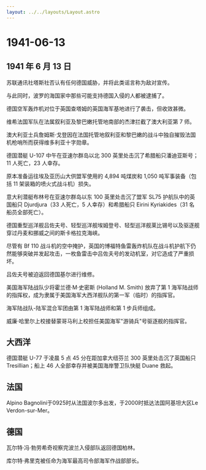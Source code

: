 ```yaml
---
layout: ../../layouts/Layout.astro
---
```


# 1941-06-13

## 1941 年 6 月 13 日

苏联通讯社塔斯社否认有任何德国威胁，并将此类谣言称为敌对宣传。

与此同时，波罗的海国家中那些可能支持德国入侵的人都被逮捕了。

德国空军轰炸机对位于英国查塔姆的英国海军基地进行了袭击，但收效甚微。

维希法国军队在法属叙利亚及黎巴嫩托管地南部的杰津拦截了澳大利亚第 7 师。

澳大利亚士兵詹姆斯·戈登因在法国托管地叙利亚和黎巴嫩的战斗中独自摧毁法国机枪哨所而获得维多利亚十字勋章。

德国潜艇 U-107 中午在亚速尔群岛以北 300
英里处击沉了希腊船只潘迪亚斯号；11 人死亡，23 人幸存。

原本准备运往埃及亚历山大供盟军使用的 4,894 吨煤炭和 1,050
吨军事装备（包括 11 架装箱的喷火式战斗机）损失。

意大利潜艇布林号在亚速尔群岛以东 100 英里处击沉了盟军 SL75
护航队中的英国船只 Djurdjura（33 人死亡，5 人幸存）和希腊船只 Eirini
Kyriakides（31 名船员全部死亡）。

德国重型巡洋舰吕佐夫号、轻型巡洋舰埃姆登号、轻型巡洋舰莱比锡号以及驱逐舰穿过丹麦和挪威之间的斯卡格拉克海峡。

尽管有 Bf 110
战斗机的空中掩护，英国的博福特鱼雷轰炸机队在战斗机护航下仍然能够突破并发起攻击，一枚鱼雷击中吕佐夫号的发动机室，对它造成了严重损坏。

吕佐夫号被迫返回德国基尔进行维修。

美国海军陆战队少将霍兰德·M·史密斯 (Holland M. Smith) 放弃了第 1
海军陆战师的指挥权，成为隶属于美国海军大西洋舰队的第一军（临时）的指挥官。

海军陆战队-陆军混合军团由第 1 海军陆战师和第 1 步兵师组成。

威廉·哈里尔上校接替蒙哥马利上校担任美国海军"游骑兵"号驱逐舰的指挥官。

## 大西洋

德国潜艇 U-77 于凌晨 5 点 45 分在距加拿大纽芬兰 300 英里处击沉了英国船只
Tresillian；船上 46 人全部幸存并被美国海岸警卫队快艇 Duane 救起。

## 法国

Alpino Bagnolini于0925时从法国波尔多出发，于2000时抵达法国阿基坦大区Le
Verdon-sur-Mer。

## 德国

瓦尔特·冯·勃劳希奇视察完波兰入侵部队返回德国柏林。

库尔特·弗里克被任命为海军最高司令部海军作战部部长。